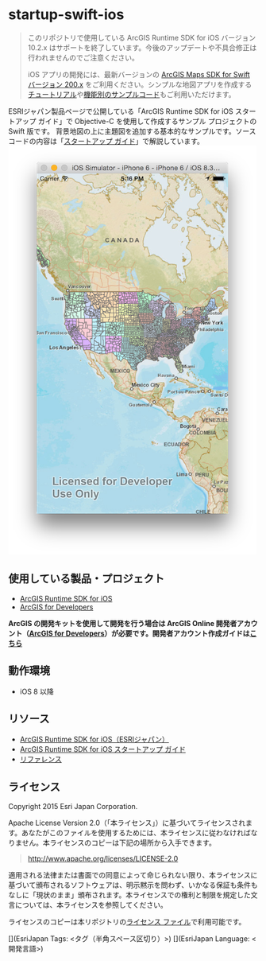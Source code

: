 # startup-swift-ios

> このリポジトリで使用している ArcGIS Runtime SDK for iOS バージョン 10.2.x はサポートを終了しています。今後のアップデートや不具合修正は行われませんのでご注意ください。 
> 
> iOS アプリの開発には、最新バージョンの [ArcGIS Maps SDK for Swift バージョン 200.x](https://www.esrij.com/products/arcgis-maps-sdk-for-swift/) をご利用ください。シンプルな地図アプリを作成する[チュートリアル](https://esrijapan.github.io/arcgis-dev-resources/guide/create-app/create-startup-app-ios/)や[機能別のサンプルコード](https://developers.arcgis.com/swift/sample-code/)もご利用いただけます。 

ESRIジャパン製品ページで公開している「ArcGIS Runtime SDK for iOS スタートアップ ガイド」で Objective-C を使用して作成するサンプル プロジェクトの Swift 版です。
背景地図の上に主題図を追加する基本的なサンプルです。ソースコードの内容は「[スタートアップ ガイド](http://www.esrij.com/cgi-bin/wp/wp-content/uploads/documents/startup-ios-v1024.pdf)」で解説しています。
![.iOS SDK サンプルアプリケーション](_readme_images/thumbnail.png)

## 使用している製品・プロジェクト

* [ArcGIS Runtime SDK for iOS](https://developers.arcgis.com/ios/)
* [ArcGIS for Developers](https://developers.arcgis.com/en/)

**ArcGIS の開発キットを使用して開発を行う場合は ArcGIS Online 開発者アカウント（[ArcGIS for Developers](https://developers.arcgis.com/en/)）が必要です。開発者アカウント作成ガイドは[こちら](http://www.esrij.com/cgi-bin/wp/wp-content/uploads/documents/signup-esri-developers.pdf)**

## 動作環境

* iOS 8 以降

## リソース

* [ArcGIS Runtime SDK for iOS（ESRIジャパン）](https://www.esrij.com/products/arcgis-runtime-sdk-for-ios/)
* [ArcGIS Runtime SDK for iOS スタートアップ ガイド](http://www.esrij.com/products/arcgis-runtime-sdk-for-ios/documents/)
* [リファレンス](<https://developers.arcgis.com/ios/api-reference/>)


## ライセンス
Copyright 2015 Esri Japan Corporation.

Apache License Version 2.0（「本ライセンス」）に基づいてライセンスされます。あなたがこのファイルを使用するためには、本ライセンスに従わなければなりません。本ライセンスのコピーは下記の場所から入手できます。

> http://www.apache.org/licenses/LICENSE-2.0

適用される法律または書面での同意によって命じられない限り、本ライセンスに基づいて頒布されるソフトウェアは、明示黙示を問わず、いかなる保証も条件もなしに「現状のまま」頒布されます。本ライセンスでの権利と制限を規定した文言については、本ライセンスを参照してください。

ライセンスのコピーは本リポジトリの[ライセンス ファイル](./LICENSE)で利用可能です。

[](EsriJapan Tags: <タグ（半角スペース区切り）>)
[](EsriJapan Language: <開発言語>)
